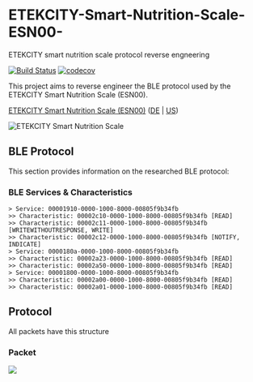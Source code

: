 # ETEKCITY-Smart-Nutrition-Scale-ESN00-
ETEKCITY smart nutrition scale protocol reverse engneering

[![Build Status](https://img.shields.io/endpoint.svg?url=https%3A%2F%2Factions-badge.atrox.dev%2Fhertzg%2Fetekcity%2Fbadge%3Fref%3Dmaster&style=flat)](https://actions-badge.atrox.dev/hertzg/etekcity/goto?ref=master)
[![codecov](https://codecov.io/gh/hertzg/node-net-keepalive/branch/master/graph/badge.svg)](https://codecov.io/gh/hertzg/node-net-keepalive)


This project aims to reverse engineer the BLE protocol used by the ETEKCITY Smart Nutrition Scale (ESN00).

[ETEKCITY Smart Nutrition Scale (ESN00)](https://www.etekcity.com/product/100334) ([DE](https://www.amazon.de/gp/product/B07RJV9QPF) | [US](https://www.amazon.com/Etekcity-ESN00-Nutrition-Counting-Bluetooth/dp/B07FCZSC41))

![ETEKCITY Smart Nutrition Scale](https://image.etekcity.com/thumb/201810/28/7f248c75a139b66b9d0e6b081c25a0a1.jpg)

## BLE Protocol

This section provides information on the researched BLE protocol:

### BLE Services & Characteristics

```text
> Service: 00001910-0000-1000-8000-00805f9b34fb
>> Characteristic: 00002c10-0000-1000-8000-00805f9b34fb [READ]
>> Characteristic: 00002c11-0000-1000-8000-00805f9b34fb [WRITEWITHOUTRESPONSE, WRITE]
>> Characteristic: 00002c12-0000-1000-8000-00805f9b34fb [NOTIFY, INDICATE]
> Service: 0000180a-0000-1000-8000-00805f9b34fb
>> Characteristic: 00002a23-0000-1000-8000-00805f9b34fb [READ]
>> Characteristic: 00002a50-0000-1000-8000-00805f9b34fb [READ]
> Service: 00001800-0000-1000-8000-00805f9b34fb
>> Characteristic: 00002a00-0000-1000-8000-00805f9b34fb [READ]
>> Characteristic: 00002a01-0000-1000-8000-00805f9b34fb [READ]
```

## Protocol

All packets have this structure

### Packet

![](https://kroki.io/packetdiag/svg/eNorSEzOTi1JyUxMV6jmUlAw0DW2UvBITUxJLbJWQAL6-grO-XnFJYl5JVYKBhVpqalpyQaJRkAdJlYKIZUFqQrRRfkliSWptkbmBrHWEB0BYLPB0kCFplYKPql56SUZaEqBCl0SSxKBkkA5oDotCDc6JzXP1jTWGtkJIAmwCmcPbwwLIY7MSE3OLi7N5arlAgALMjve)


